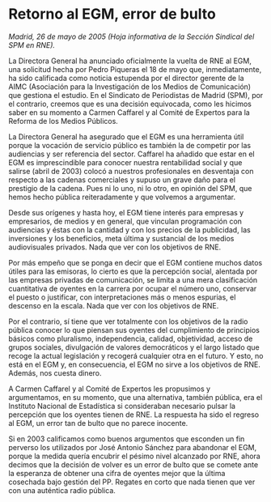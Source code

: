 # Retorno al EGM, error de bulto

*Madrid, 26 de mayo de 2005 (Hoja informativa de la Sección Sindical del SPM en RNE).*

La Directora General ha anunciado oficialmente la vuelta de RNE al EGM, una solicitud hecha por Pedro Piqueras el 18 de mayo que, inmediatamente, ha sido calificada como noticia estupenda por el director gerente de la AIMC (Asociación para la Investigación de los Medios de Comunicación) que gestiona el estudio. En el Sindicato de Periodistas de Madrid (SPM), por el contrario, creemos que es una decisión equivocada, como les hicimos saber en su momento a Carmen Caffarel y al Comité de Expertos para la Reforma de los Medios Públicos.

La Directora General ha asegurado que el EGM es una herramienta útil porque la vocación de servicio público es también la de competir por las audiencias y ser referencia del sector. Caffarel ha añadido que estar en el EGM es imprescindible para conocer nuestra rentabilidad social y que salirse (abril de 2003) colocó a nuestros profesionales en desventaja con respecto a las cadenas comerciales y supuso un grave daño para el prestigio de la cadena. Pues ni lo uno, ni lo otro, en opinión del SPM, que hemos hecho pública reiteradamente y que volvemos a argumentar.

Desde sus orígenes y hasta hoy, el EGM tiene interés para empresas y empresarios, de medios y en general, que vinculan programación con audiencias y éstas con la cantidad y con los precios de la publicidad, las inversiones y los beneficios, meta última y sustancial de los medios audiovisuales privados. Nada que ver con los objetivos de RNE.

Por más empeño que se ponga en decir que el EGM contiene muchos datos útiles para las emisoras, lo cierto es que la percepción social, alentada por las empresas privadas de comunicación, se limita a una mera clasificación cuantitativa de oyentes en la carrera por ocupar el número uno, conservar el puesto o justificar, con interpretaciones más o menos espurias, el descenso en la escala. Nada que ver con los objetivos de RNE.

Por el contrario, sí tiene que ver totalmente con los objetivos de la radio pública conocer lo que piensan sus oyentes del cumplimiento de principios básicos como pluralismo, independencia, calidad, objetividad, acceso de grupos sociales, divulgación de valores democráticos y el largo listado que recoge la actual legislación y recogerá cualquier otra en el futuro. Y esto, no está en el EGM y, en consecuencia, el EGM no sirve a los objetivos de RNE. Además, nos cuesta dinero.

A Carmen Caffarel y al Comité de Expertos les propusimos y argumentamos, en su momento, que una alternativa, también pública, era el Instituto Nacional de Estadística si consideraban necesario pulsar la percepción que los oyentes tienen de RNE. La respuesta ha sido el regreso al EGM, un error tan de bulto que no parece inocente.

Si en 2003 calificamos como buenos argumentos que esconden un fin perverso los utilizados por José Antonio Sánchez para abandonar el EGM, porque la medida quería encubrir el pésimo nivel alcanzado por RNE, ahora decimos que la decisión de volver es un error de bulto que se comete ante la esperanza de obtener una cifra de oyentes mejor que la última cosechada bajo gestión del PP. Regates en corto que nada tienen que ver con una auténtica radio pública.

